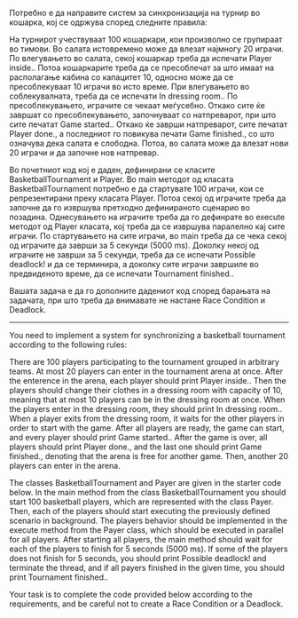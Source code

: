 Потребно е да направите систем за синхронизација на турнир во кошарка, кој се одржува според следните правила:

На турнирот учествуваат 100 кошаркари, кои произволно се групираат во тимови. Во салата истовремено може да влезат
најмногу 20 играчи. По влегувањето во салата, секој кошаркар треба да испечати Player inside.. Потоа кошаркарите треба
да се пресоблечат за што имаат на располагање кабина со капацитет 10, односно може да се пресоблекуваат 10 играчи во
исто време. При влегувањето во соблекувалната, треба да се испечати In dressing room.. По пресоблекувањето, играчите се
чекаат меѓусебно. Откако сите ќе завршат со пресоблекувањето, започнуваат со натпреварот, при што сите печатат Game
started.. Откако ќе заврши натпреварот, сите печатат Player done., а последниот го повикува печати Game finished., со
што означува дека салата е слободна. Потоа, во салата може да влезат нови 20 играчи и да започне нов натпревар.

Во почетниот код кој е даден, дефинирани се класите BasketballTournament и Player. Во main методот од класата
BasketballTournament потребно е да стартувате 100 играчи, кои се репрезентирани преку класата Player. Потоа секој од
играчите треба да започне да го извршува претходно дефинираното сценарио во позадина. Однесувањето на играчите треба да
го дефинрате во execute методот од Player класата, кој треба да се извршува паралелно кај сите играчи. По стартувањето
на сите играчи, во main треба да се чека секој од играчите да заврши за 5 секунди (5000 ms). Доколку некој од играчите
не заврши за 5 секунди, треба да се испечати Possible deadlock! и да се терминира, а доколку сите играчи завршиле во
предвиденото време, да се испечати Tournament finished..

Вашата задача е да го дополните дадениот код според барањата на задачата, при што треба да внимавате не настане Race
Condition и Deadlock.

--------
You need to implement a system for synchronizing a basketball tournament according to the following rules:

There are 100 players participating to the tournament grouped in arbitrary teams. At most 20 players can enter in the
tournament arena at once. After the enterence in the arena, each player should print Player inside.. Then the players
should change their clothes in a dressing room with capacity of 10, meaning that at most 10 players can be in the
dressing room at once. When the players enter in the dressing room, they should print In dressing room.. When a player
exits from the dressing room, it waits for the other players in order to start with the game. After all players are
ready, the game can start, and every player should print Game started.. After the game is over, all players should print
Player done., and the last one should print Game finished., denoting that the arena is free for another game. Then,
another 20 players can enter in the arena.

The classes BasketballTournament and Payer are given in the starter code below. In the main method from the class
BasketballTournament you should start 100 basketball players, which are represented with the class Payer. Then, each of
the players should start executing the previously defined scenario in background. The players behavior should be
implemented in the execute method from the Payer class, which should be executed in parallel for all players. After
starting all players, the main method should wait for each of the players to finish for 5 seconds (5000 ms). If some of
the players does not finish for 5 seconds, you should print Possible deadlock! and terminate the thread, and if all
payers finished in the given time, you should print Tournament finished..

Your task is to complete the code provided below according to the requirements, and be careful not to create a Race
Condition or a Deadlock.
